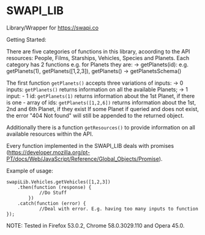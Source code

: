 # SWAPI_LIB
Library/Wrapper for https://swapi.co

Getting Started:

There are five categories of functions in this library, acoording to the API resources: People, Films, Starships, Vehicles, Species and Planets. Each category has 2 functions e.g. for Planets they are:
-> getPlanets(id): e.g. getPlanets(1), getPlanets([1,2,3]), getPlanets()
-> getPlanetsSchema()

The first function `getPlanets()` accepts three variations of inputs:
    -> 0 inputs: `getPlanets()` returns information on all the available Planets;
    -> 1 input: 
	- 1 id: `getPlanets(1)` returns information about the 1st Planet, if there is one
	- array of ids: `getPlanets([1,2,6])` returns information about the 1st, 2nd and 6th Planet, if they exist
If some Planet if queried and does not exist, the error "404 Not found" will still be appended to the returned object.

Additionally there is a function `getResources()` to provide information on all available resources within the API.

Every function implemented in the SWAPI_LIB deals with promises (https://developer.mozilla.org/pt-PT/docs/Web/JavaScript/Reference/Global_Objects/Promise).
	
Example of usage:

	swapiLib.Vehicles.getVehicles([1,2,3])
		.then(function (response) {
				//Do Stuff
			})
		.catch(function (error) {
				//Deal with error. E.g. having too many inputs to function
	});
	
NOTE: Tested in Firefox 53.0.2, Chrome 58.0.3029.110 and Opera 45.0.
	
	    
